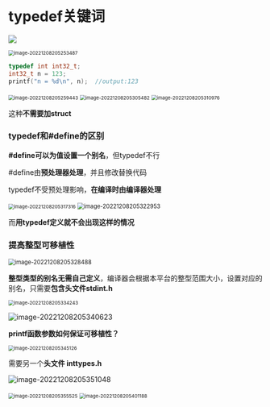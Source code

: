 # typedef关键词

![](images/image-20221208205248592.png)

<img src="images/image-20221208205253487.png" alt="image-20221208205253487" style="zoom:67%;" />

```C
typedef int int32_t;
int32_t n = 123;
printf("n = %d\n", n);  //output:123
```

<img src="images/image-20221208205259443.png" alt="image-20221208205259443" style="zoom:67%;" />

<img src="images/image-20221208205305482.png" alt="image-20221208205305482" style="zoom:67%;" />

<img src="images/image-20221208205310976.png" alt="image-20221208205310976" style="zoom:67%;" />

这种**不需要加struct**

### typedef和#define的区别

**#define可以为值设置一个别名**，但typedef不行

#define由**预处理器处理**，并且修改替换代码

typedef不受预处理影响，**在编译时由编译器处理**

<img src="images/image-20221208205317316.png" alt="image-20221208205317316" style="zoom:67%;" />

<img src="images/image-20221208205322953.png" alt="image-20221208205322953" style="zoom:80%;" />

而**用typedef定义就不会出现这样的情况**

### 提高整型可移植性

<img src="images/image-20221208205328488.png" alt="image-20221208205328488" style="zoom:80%;" />

**整型类型的别名无需自己定义**，编译器会根据本平台的整型范围大小，设置对应的别名，只需要**包含头文件stdint.h**

<img src="images/image-20221208205334243.png" alt="image-20221208205334243" style="zoom:67%;" />

![image-20221208205340623](images/image-20221208205340623.png)

**printf函数参数如何保证可移植性？**

<img src="images/image-20221208205345126.png" alt="image-20221208205345126" style="zoom:67%;" />

需要另一个**头文件  inttypes.h**

![image-20221208205351048](images/image-20221208205351048.png)

<img src="images/image-20221208205355525.png" alt="image-20221208205355525" style="zoom:67%;" />

<img src="images/image-20221208205401188.png" alt="image-20221208205401188" style="zoom:67%;" />

